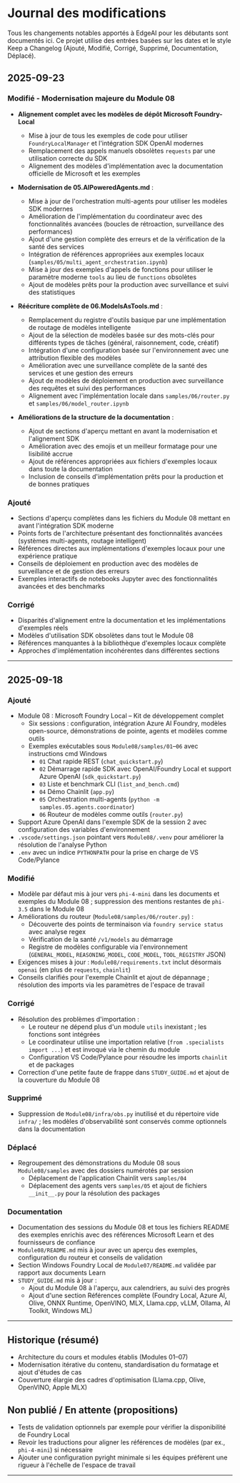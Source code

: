 <!--
CO_OP_TRANSLATOR_METADATA:
{
  "original_hash": "906e890232c6c2e1dac4cccfeb449acd",
  "translation_date": "2025-09-24T10:17:17+00:00",
  "source_file": "CHANGELOG.md",
  "language_code": "fr"
}
-->
# Journal des modifications

Tous les changements notables apportés à EdgeAI pour les débutants sont documentés ici. Ce projet utilise des entrées basées sur les dates et le style Keep a Changelog (Ajouté, Modifié, Corrigé, Supprimé, Documentation, Déplacé).

## 2025-09-23

### Modifié - Modernisation majeure du Module 08
- **Alignement complet avec les modèles de dépôt Microsoft Foundry-Local**
  - Mise à jour de tous les exemples de code pour utiliser `FoundryLocalManager` et l'intégration SDK OpenAI modernes
  - Remplacement des appels manuels obsolètes `requests` par une utilisation correcte du SDK
  - Alignement des modèles d'implémentation avec la documentation officielle de Microsoft et les exemples

- **Modernisation de 05.AIPoweredAgents.md** :
  - Mise à jour de l'orchestration multi-agents pour utiliser les modèles SDK modernes
  - Amélioration de l'implémentation du coordinateur avec des fonctionnalités avancées (boucles de rétroaction, surveillance des performances)
  - Ajout d'une gestion complète des erreurs et de la vérification de la santé des services
  - Intégration de références appropriées aux exemples locaux (`samples/05/multi_agent_orchestration.ipynb`)
  - Mise à jour des exemples d'appels de fonctions pour utiliser le paramètre moderne `tools` au lieu de `functions` obsolètes
  - Ajout de modèles prêts pour la production avec surveillance et suivi des statistiques

- **Réécriture complète de 06.ModelsAsTools.md** :
  - Remplacement du registre d'outils basique par une implémentation de routage de modèles intelligente
  - Ajout de la sélection de modèles basée sur des mots-clés pour différents types de tâches (général, raisonnement, code, créatif)
  - Intégration d'une configuration basée sur l'environnement avec une attribution flexible des modèles
  - Amélioration avec une surveillance complète de la santé des services et une gestion des erreurs
  - Ajout de modèles de déploiement en production avec surveillance des requêtes et suivi des performances
  - Alignement avec l'implémentation locale dans `samples/06/router.py` et `samples/06/model_router.ipynb`

- **Améliorations de la structure de la documentation** :
  - Ajout de sections d'aperçu mettant en avant la modernisation et l'alignement SDK
  - Amélioration avec des emojis et un meilleur formatage pour une lisibilité accrue
  - Ajout de références appropriées aux fichiers d'exemples locaux dans toute la documentation
  - Inclusion de conseils d'implémentation prêts pour la production et de bonnes pratiques

### Ajouté
- Sections d'aperçu complètes dans les fichiers du Module 08 mettant en avant l'intégration SDK moderne
- Points forts de l'architecture présentant des fonctionnalités avancées (systèmes multi-agents, routage intelligent)
- Références directes aux implémentations d'exemples locaux pour une expérience pratique
- Conseils de déploiement en production avec des modèles de surveillance et de gestion des erreurs
- Exemples interactifs de notebooks Jupyter avec des fonctionnalités avancées et des benchmarks

### Corrigé
- Disparités d'alignement entre la documentation et les implémentations d'exemples réels
- Modèles d'utilisation SDK obsolètes dans tout le Module 08
- Références manquantes à la bibliothèque d'exemples locaux complète
- Approches d'implémentation incohérentes dans différentes sections

---

## 2025-09-18

### Ajouté
- Module 08 : Microsoft Foundry Local – Kit de développement complet
  - Six sessions : configuration, intégration Azure AI Foundry, modèles open-source, démonstrations de pointe, agents et modèles comme outils
  - Exemples exécutables sous `Module08/samples/01`–`06` avec instructions cmd Windows
    - `01` Chat rapide REST (`chat_quickstart.py`)
    - `02` Démarrage rapide SDK avec OpenAI/Foundry Local et support Azure OpenAI (`sdk_quickstart.py`)
    - `03` Liste et benchmark CLI (`list_and_bench.cmd`)
    - `04` Démo Chainlit (`app.py`)
    - `05` Orchestration multi-agents (`python -m samples.05.agents.coordinator`)
    - `06` Routeur de modèles comme outils (`router.py`)
- Support Azure OpenAI dans l'exemple SDK de la session 2 avec configuration des variables d'environnement
- `.vscode/settings.json` pointant vers `Module08/.venv` pour améliorer la résolution de l'analyse Python
- `.env` avec un indice `PYTHONPATH` pour la prise en charge de VS Code/Pylance

### Modifié
- Modèle par défaut mis à jour vers `phi-4-mini` dans les documents et exemples du Module 08 ; suppression des mentions restantes de `phi-3.5` dans le Module 08
- Améliorations du routeur (`Module08/samples/06/router.py`) :
  - Découverte des points de terminaison via `foundry service status` avec analyse regex
  - Vérification de la santé `/v1/models` au démarrage
  - Registre de modèles configurable via l'environnement (`GENERAL_MODEL`, `REASONING_MODEL`, `CODE_MODEL`, `TOOL_REGISTRY` JSON)
- Exigences mises à jour : `Module08/requirements.txt` inclut désormais `openai` (en plus de `requests`, `chainlit`)
- Conseils clarifiés pour l'exemple Chainlit et ajout de dépannage ; résolution des imports via les paramètres de l'espace de travail

### Corrigé
- Résolution des problèmes d'importation :
  - Le routeur ne dépend plus d'un module `utils` inexistant ; les fonctions sont intégrées
  - Le coordinateur utilise une importation relative (`from .specialists import ...`) et est invoqué via le chemin du module
  - Configuration VS Code/Pylance pour résoudre les imports `chainlit` et de packages
- Correction d'une petite faute de frappe dans `STUDY_GUIDE.md` et ajout de la couverture du Module 08

### Supprimé
- Suppression de `Module08/infra/obs.py` inutilisé et du répertoire vide `infra/` ; les modèles d'observabilité sont conservés comme optionnels dans la documentation

### Déplacé
- Regroupement des démonstrations du Module 08 sous `Module08/samples` avec des dossiers numérotés par session
  - Déplacement de l'application Chainlit vers `samples/04`
  - Déplacement des agents vers `samples/05` et ajout de fichiers `__init__.py` pour la résolution des packages

### Documentation
- Documentation des sessions du Module 08 et tous les fichiers README des exemples enrichis avec des références Microsoft Learn et des fournisseurs de confiance
- `Module08/README.md` mis à jour avec un aperçu des exemples, configuration du routeur et conseils de validation
- Section Windows Foundry Local de `Module07/README.md` validée par rapport aux documents Learn
- `STUDY_GUIDE.md` mis à jour :
  - Ajout du Module 08 à l'aperçu, aux calendriers, au suivi des progrès
  - Ajout d'une section Références complète (Foundry Local, Azure AI, Olive, ONNX Runtime, OpenVINO, MLX, Llama.cpp, vLLM, Ollama, AI Toolkit, Windows ML)

---

## Historique (résumé)
- Architecture du cours et modules établis (Modules 01–07)
- Modernisation itérative du contenu, standardisation du formatage et ajout d'études de cas
- Couverture élargie des cadres d'optimisation (Llama.cpp, Olive, OpenVINO, Apple MLX)

## Non publié / En attente (propositions)
- Tests de validation optionnels par exemple pour vérifier la disponibilité de Foundry Local
- Revoir les traductions pour aligner les références de modèles (par ex., `phi-4-mini`) si nécessaire
- Ajouter une configuration pyright minimale si les équipes préfèrent une rigueur à l'échelle de l'espace de travail

---

